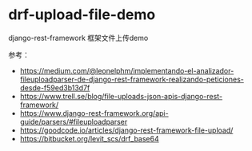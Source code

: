 # drf-upload-file-demo
django-rest-framework 框架文件上传demo 

参考：
- https://medium.com/@leonelphm/implementando-el-analizador-fileuploadparser-de-django-rest-framework-realizando-peticiones-desde-f59ed3b13d7f
- https://www.trell.se/blog/file-uploads-json-apis-django-rest-framework/
- https://www.django-rest-framework.org/api-guide/parsers/#fileuploadparser
- https://goodcode.io/articles/django-rest-framework-file-upload/
- https://bitbucket.org/levit_scs/drf_base64
